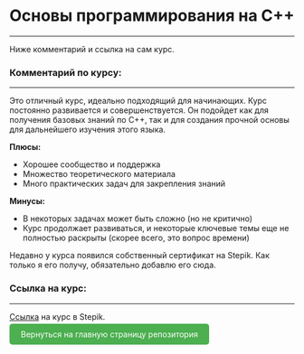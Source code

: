 # Основы программирования на C++

---

Ниже комментарий и ссылка на сам курс.

### Комментарий по курсу:

---

Это отличный курс, идеально подходящий для начинающих. Курс постоянно развивается и совершенствуется. Он подойдет как для получения базовых знаний по C++, так и для создания прочной основы для дальнейшего изучения этого языка.

**Плюсы:**

* Хорошее сообщество и поддержка
* Множество теоретического материала
* Много практических задач для закрепления знаний

**Минусы:**

* В некоторых задачах может быть сложно (но не критично)
* Курс продолжает развиваться, и некоторые ключевые темы еще не полностью раскрыты (скорее всего, это вопрос времени)

Недавно у курса появился собственный сертификат на Stepik. Как только я его получу, обязательно добавлю его сюда.

### Ссылка на курс:

---

[Ссылка](https://stepik.org/course/182643/syllabus) на курс в Stepik.

<a href="https://github.com/Akhzariell/my_certificates/blob/main/README.md" style="padding: 10px 20px; background-color: #4CAF50; color: white; text-decoration: none; border-radius: 5px;">Вернуться на главную страницу репозитория</a>
